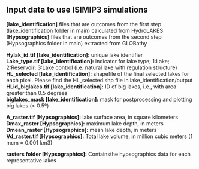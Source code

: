 ## Input data to use ISIMIP3 simulations <br />

**[lake_identification]** files that are outcomes from the first step (lake_identification folder in main) calculated from HydroLAKES <br />
**[Hypsographics]** files that are outcomes from the second step (Hypsographics folder in main) extracted from GLOBathy<br />

**Hylak_id.tif [lake_identification]:** unique lake identifier<br />
**Lake_type.tif [lake_identification]:** indicator for lake type; 1:Lake; 2:Reservoir; 3:Lake control (i.e. natural lake with regulation structure)<br />
**HL_selected [lake_identification]:** shapefile of the final selected lakes for each pixel. Please find the HL_selected.shp file in lake_identification/output<br />
**HLid_biglakes.tif [lake_identification]:** ID of big lakes, i.e., with area greater than 0.5 degrees <br />
**biglakes_mask [lake_identification]:**  mask for postprocessing and plotting big lakes (> 0.5º) <br />

**A_raster.tif [Hypsographics]:** lake surface area, in square kilometers <br />
**Dmax_raster [Hypsographics]:** maximum lake depth, in meters <br />
**Dmean_raster [Hypsographics]:** mean lake depth, in meters <br />
**Vd_raster.tif [Hypsographics]:** Total lake volume, in million cubic meters (1 mcm = 0.001 km3)<br />

**rasters folder [Hypsographics]:** Containsthe hypsographics data for each representative lakes<br />
